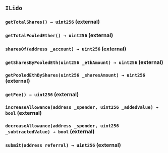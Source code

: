 ## `ILido`






### `getTotalShares() → uint256` (external)





### `getTotalPooledEther() → uint256` (external)





### `sharesOf(address _account) → uint256` (external)





### `getSharesByPooledEth(uint256 _ethAmount) → uint256` (external)





### `getPooledEthByShares(uint256 _sharesAmount) → uint256` (external)





### `getFee() → uint256` (external)





### `increaseAllowance(address _spender, uint256 _addedValue) → bool` (external)





### `decreaseAllowance(address _spender, uint256 _subtractedValue) → bool` (external)





### `submit(address referral) → uint256` (external)








